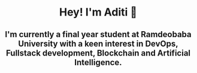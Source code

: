 # <p align="center">Hey! I'm Aditi 🐣</p>
## <p align="center">I'm currently a final year student at Ramdeobaba University with a keen interest in DevOps, Fullstack development, Blockchain and Artificial Intelligence.</p>


<!--
**aditithakre/aditithakre** is a ✨ _special_ ✨ repository because its `README.md` (this file) appears on your GitHub profile.

Here are some ideas to get you started:

- 🔭 I’m currently working on ...
- 🌱 I’m currently learning ...
- 👯 I’m looking to collaborate on ...
- 🤔 I’m looking for help with ...
- 💬 Ask me about ...
- 📫 How to reach me: ...
- 😄 Pronouns: ...
- ⚡ Fun fact: ...
-->
